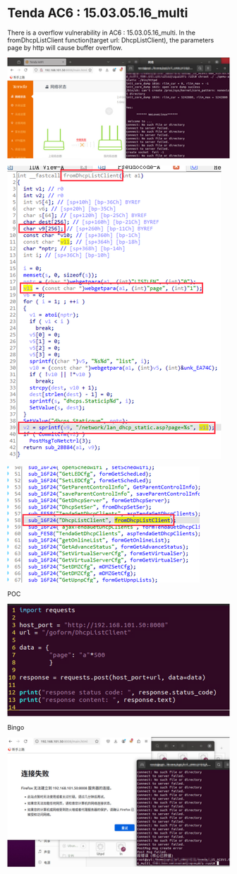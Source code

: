 # Tenda AC6 : 15.03.05.16_multi
There is a overflow vulnerability in AC6 : 15.03.05.16_multi. In the fromDhcpListClient function(target url: DhcpListClient), the parameters page by http will cause buffer overflow.


![](9_1.png)





![](9_2.png)




![](9_3.png)



POC

![](9_4.png)




Bingo

![](9_5.png)

